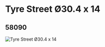 # Tyre Street Ø30.4 x 14
## 58090
![Tyre Street Ø30.4 x 14](https://lc-www-live-s.legocdn.com/media/bricks/5/2/4550937.jpg)